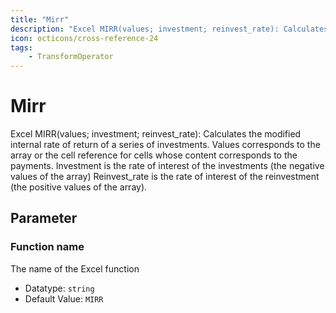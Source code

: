 ```yaml
---
title: "Mirr"
description: "Excel MIRR(values; investment; reinvest_rate): Calculates the modified internal rate of return of a series of investments. Values corresponds to the array or the cell reference for cells whose content corresponds to the payments. Investment is the rate of interest of the investments (the negative values of the array) Reinvest_rate is the rate of interest of the reinvestment (the positive values of the array)."
icon: octicons/cross-reference-24
tags: 
    - TransformOperator
---
```

# Mirr
<!-- This file was generated - DO NOT CHANGE IT MANUALLY -->



Excel MIRR(values; investment; reinvest_rate): Calculates the modified internal rate of return of a series of investments. Values corresponds to the array or the cell reference for cells whose content corresponds to the payments. Investment is the rate of interest of the investments (the negative values of the array) Reinvest_rate is the rate of interest of the reinvestment (the positive values of the array).

## Parameter

### Function name

The name of the Excel function

- Datatype: `string`
- Default Value: `MIRR`



